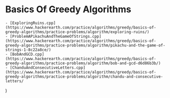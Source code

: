 # Basics Of Greedy Algorithms

    - [ExploringRuins.cpp](https://www.hackerearth.com/practice/algorithms/greedy/basics-of-greedy-algorithms/practice-problems/algorithm/exploring-ruins/)
    - [ProblemAPikachuAndTheGameOfStrings.cpp](https://www.hackerearth.com/practice/algorithms/greedy/basics-of-greedy-algorithms/practice-problems/algorithm/pikachu-and-the-game-of-strings-1-8c22a8ce/)
    - [BobAndGCD.cpp](https://www.hackerearth.com/practice/algorithms/greedy/basics-of-greedy-algorithms/practice-problems/algorithm/bob-and-gcd-d6d86b3b/)
    - [ChanduAndConsecutiveLetters.cpp](https://www.hackerearth.com/practice/algorithms/greedy/basics-of-greedy-algorithms/practice-problems/algorithm/chandu-and-consecutive-letters/

)
